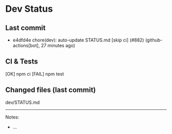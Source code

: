 # Dev Status

## Last commit
- e4dfd4e chore(dev): auto-update STATUS.md [skip ci] (#882) (github-actions[bot], 27 minutes ago)
## CI & Tests
[OK] npm ci
[FAIL] npm test

## Changed files (last commit)
dev/STATUS.md

---
Notes:
- ...
